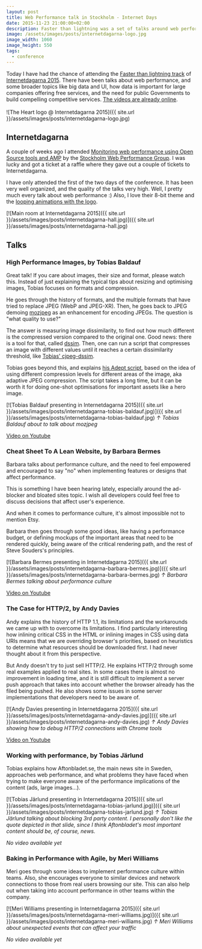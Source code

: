 ```yaml
---
layout: post
title: Web Performance talk in Stockholm - Internet Days
date: 2015-11-23 21:00:00+02:00
description: Faster than lightning was a set of talks around web performance during Internetdagarna 2015 in Stockholm, Sweden
image: /assets/images/posts/internetdagarna-logo.jpg
image_width: 1060
image_height: 550
tags:
  - conference
---
```

Today I have had the chance of attending the [Faster than lightning track](https://internetdagarna.se/program/faster_than_lightning/) of [Internetdagarna 2015](https://internetdagarna.se/english/). There have been talks about web performance, and some broader topics like big data and UI, how data is important for large companies offering free services, and the need for public Governments to build compelling competitive services. [The videos are already online](https://www.youtube.com/watch?v=7G0Xz0JsiFg&index=1&list=PLtDs7N_g_eiZ5ag.e-xntFYydij0xSPL42).<br/><br/>![The Heart logo @ Internetdagarna 2015]({{ site.url }}/assets/images/posts/internetdagarna-logo.jpg)

## Internetdagarna

A couple of weeks ago I attended [Monitoring web performance using Open Source tools and AMP](http://www.meetup.com/es/Stockholm-Web-Performance-Group/events/226316269/) by the [Stockholm Web Performance Group](http://www.meetup.com/es/Stockholm-Web-Performance-Group/). I was lucky and got a ticket at a raffle where they gave out a couple of tickets to Internetdagarna.

I have only attended the first of the two days of the conference. It has been very well organized, and the quality of the talks very high. Well, I pretty much every talk about web performance :) Also, I love their 8-bit theme and the [looping animations with the logo](https://www.youtube.com/watch?v=sQvgCPNtSGk#t=01h26m36s).

[![Main room at Internetdagarna 2015]({{ site.url }}/assets/images/posts/internetdagarna-hall.jpg)]({{ site.url }}/assets/images/posts/internetdagarna-hall.jpg)

## Talks
### High Performance Images, by Tobias Baldauf

Great talk! If you care about images, their size and format, please watch this. Instead of just explaining the typical tips about resizing and optimising images, Tobias focuses on formats and compression.

He goes through the history of formats, and the multiple formats that have tried to replace JPEG (WebP and JPEG-XR). Then, he goes back to JPEG demoing [mozjpeg](https://github.com/mozilla/mozjpeg) as an enhancement for encoding JPEGs. The question is "what quality to use?"

The answer is measuring image dissimilarity, to find out how much different is the compressed version compared to the original one. Good news: there is a tool for that, called [dssim](https://github.com/pornel/dssim). Then, one can run a script that compresses an image with different values until it reaches a certain dissimilarity threshold, like [Tobias' cjpeg-dssim](https://github.com/technopagan/cjpeg-dssim).

Tobias goes beyond this, and explains [his Adept script](https://github.com/technopagan/adept-jpg-compressor), based on the idea of using different compression levels for different areas of the image, aka adaptive JPEG compression. The script takes a long time, but it can be worth it for doing one-shot optimisations for important assets like a hero image.

[![Tobias Baldauf presenting in Internetdagarna 2015]({{ site.url }}/assets/images/posts/internetdagarna-tobias-baldauf.jpg)]({{ site.url }}/assets/images/posts/internetdagarna-tobias-baldauf.jpg)
_&uarr; Tobias Baldauf about to talk about mozjpeg_

[Video on Youtube](https://www.youtube.com/watch?v=j5sRzAOt4nE)

### Cheat Sheet To A Lean Website, by Barbara Bermes

Barbara talks about performance culture, and the need to feel empowered and encouraged to say "no" when implementing features or designs that affect performance.

This is something I have been hearing lately, especially around the ad-blocker and bloated sites topic. I wish all developers could feel free to discuss decisions that affect user's experience.

And when it comes to performance culture, it's almost impossible not to mention Etsy.

Barbara then goes through some good ideas, like having a performance budget, or defining mockups of the important areas that need to be rendered quickly, being aware of the critical rendering path, and the rest of Steve Souders's principles.

[![Barbara Bermes presenting in Internetdagarna 2015]({{ site.url }}/assets/images/posts/internetdagarna-barbara-bermes.jpg)]({{ site.url }}/assets/images/posts/internetdagarna-barbara-bermes.jpg)
_&uarr; Barbara Bermes talking about performance culture_

[Video on Youtube](https://www.youtube.com/watch?v=QQZigZiQ9Gg)

### The Case for HTTP/2, by Andy Davies

Andy explains the history of HTTP 1.1, its limitations and the workarounds we came up with to overcome its limitations. I find particularly interesting how inlining critical CSS in the HTML or inlining images in CSS using data URIs means that we are overriding browser's priorities, based on heuristics to determine what resources should be downloaded first. I had never thought about it from this perspective.

But Andy doesn't try to just sell HTTP/2. He explains HTTP/2 through some real examples applied to real sites. In some cases there is almost no improvement in loading time, and it is still difficult to implement a server push approach that takes into account whether the browser already has the filed being pushed. He also shows some issues in some server implementations that developers need to be aware of.

[![Andy Davies presenting in Internetdagarna 2015]({{ site.url }}/assets/images/posts/internetdagarna-andy-davies.jpg)]({{ site.url }}/assets/images/posts/internetdagarna-andy-davies.jpg)
_&uarr; Andy Davies showing how to debug HTTP/2 connections with Chrome tools_

[Video on Youtube](https://www.youtube.com/watch?v=m1b_VQk73SI)

### Working with performance, by Tobias Järlund

Tobias explains how Aftonbladet.se, the main news site in Sweden, approaches web performance, and what problems they have faced when trying to make everyone aware of the performance implications of the content (ads, large images...).

[![Tobias Järlund presenting in Internetdagarna 2015]({{ site.url }}/assets/images/posts/internetdagarna-tobias-jarlund.jpg)]({{ site.url }}/assets/images/posts/internetdagarna-tobias-jarlund.jpg)
_&uarr; Tobias Järlund talking about blocking 3rd party content. I personally don't like the quote depicted in that slide, since I think Aftonbladet's most important content should be, of course, news._

_No video available yet_

### Baking in Performance with Agile, by Meri Williams

Meri goes through some ideas to implement performance culture within teams. Also, she encourages everyone to similar devices and network connections to those from real users browsing our site. This can also help out when taking into account performance in other teams within the company.

[![Meri Williams presenting in Internetdagarna 2015]({{ site.url }}/assets/images/posts/internetdagarna-meri-williams.jpg)]({{ site.url }}/assets/images/posts/internetdagarna-meri-williams.jpg)
_&uarr; Meri Williams about unexpected events that can affect your traffic_

_No video available yet_
